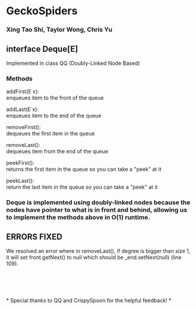 # GeckoSpiders 
<h3>Xing Tao Shi, Taylor Wong, Chris Yu</h3>
<h2>interface Deque[E] </h2> Implemented in class QQ (Doubly-Linked Node Based)
  <h3>Methods</h3>
    <p>
      addFirst(E x):
      <br>
        enqueues item to the front of the queue
    </p>
    <p>
    addLast(E x):
    <br>
      enqueues item to the end of the queue
    </p>
    <p>
    removeFirst():
    <br>
      dequeues the first item in the queue
      </p>
    <p>
    removeLast():
    <br>
      dequeues item from the end of the queue
    </p>
    <p>
    peekFirst():
    <br>
      returns the first item in the queue so you can take a "peek" at it
      </p>
    <p>
    peekLast():
    <br>
      return the last item in the queue so you can take a "peek" at it
    </p>

<h3>
Deque is implemented using doubly-linked nodes because the nodes have pointer to 
what is in front and behind, allowing us to implement the methods above in O(1) runtime.      
</h3>

## ERRORS FIXED

We resolved an error where in removeLast(), if degree is bigger than size 1, it will set front.getNext() to null which should be _end.setNext(null) (line 109).

<br>
<br>
<br>
<br>
* Special thanks to QQ and CrispySpoon for the helpful feedback! *
